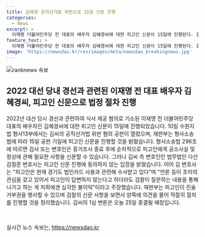 ```yaml
---
title: 김혜경 공직선거법 위반으로 15일 신문 진행
categories:
  - News
excerpt: >
  이재명 더불어민주당 전 대표의 배우자 김혜경씨에 대한 피고인 신문이 15일에 진행된다. 김씨의 공직선거법 위반 혐의 공판에서 재판부는 15일 공판 기일에 피고인 신문을 진행할 것으로 밝혔다. 김씨 측 변호인은 피고인 신문에 동의하지 않는 입장을 밝히며, 검찰은 피고인의 답변 태도 등을 확인하기 위해 신문을 진행할 계획이라고 밝혔다. 재판부는 피고인이 진술 거부권을 행사할 수 있으며, 양쪽 의견을 듣고 적절히 절차를 진행할 예정이다. 김씨의 1심 변론은 오늘 25일에 종결될 예정이다. (단어 수: 95)
feature_text: >
  이재명 더불어민주당 전 대표의 배우자 김혜경씨에 대한 피고인 신문이 15일에 진행된다. 김씨의 공직선거법 위반 혐의 공판에서 재판부는 15일 공판 기일에 피고인 신문을 진행할 것으로 밝혔다. 김씨 측 변호인은 피고인 신문에 동의하지 않는 입장을 밝히며, 검찰은 피고인의 답변 태도 등을 확인하기 위해 신문을 진행할 계획이라고 밝혔다. 재판부는 피고인이 진술 거부권을 행사할 수 있으며, 양쪽 의견을 듣고 적절히 절차를 진행할 예정이다. 김씨의 1심 변론은 오늘 25일에 종결될 예정이다. (단어 수: 95)
image: 'https://newsdao.kr/res/images/meta/newsdao_breakingnews.jpg'
---
```


<p><img src="https://newsdao.kr/res/images/meta/newsdao_breakingnews.jpg" alt="ranknews 속보" /></p>

<h2 data-ke-size="size26">2022 대선 당내 경선과 관련된 이재명 전 대표 배우자 김혜경씨, 피고인 신문으로 법정 절차 진행</h2>

<p>2022년 대선 당시 경선과 관련하여 식사 제공 혐의로 기소된 이재명 전 더불어민주당 대표의 배우자인 김혜경씨에 대한 피고인 신문이 15일에 진행되었습니다. 10일 수원지법 형사13부에서는 김씨의 공직선거법 위반 혐의 공판이 열렸으며, 재판부는 형사소송법에 따라 15일 공판 기일에 피고인 신문을 진행할 것을 밝혔습니다. 형사소송법 296조에 따르면 검사 또는 변호인은 증거조사 종료 후에 순차적으로 피고인에게 공소사실 및 정상에 관해 필요한 사항을 신문할 수 있습니다. 그러나 김씨 측 변호인인 법무법인 다산 김칠준 변호사는 피고인 신문 진행에 동의하지 않는 입장을 밝혔습니다. 이어 김 변호사는 "피고인은 현재 경기도 법인카드 사용과 관련해 수사받고 있다"며 "언론 등이 초미의 관심을 갖고 있어서 피고인이 답변하지 않는다고 하더라도 검찰이 질문하는 내용을 통해 나가고 하는 게 저희에겐 심각한 불이익"이라고 주장했습니다. 재판부는 피고인이 진술 거부권을 행사할 수 있으며 검찰의 신문 사항을 보면서 양쪽에 의견을 물어 적절히 절차를 진행할 것을 정리했습니다. 
김씨의 1심 변론은 오늘 25일 종결될 예정입니다.</p>

<p data-ke-size="size16">&nbsp;</p>
실시간 뉴스 속보는, <a href="https://newsdao.kr" rel="dofollow">https://newsdao.kr</a>


